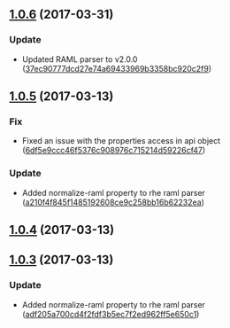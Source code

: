 <a name="1.0.6"></a>
## [1.0.6](https://github.com/advanced-rest-client/raml-docs-helpers/compare/1.0.5...v1.0.6) (2017-03-31)


### Update

* Updated RAML parser to v2.0.0 ([37ec90777dcd27e74a69433969b3358bc920c2f9](https://github.com/advanced-rest-client/raml-docs-helpers/commit/37ec90777dcd27e74a69433969b3358bc920c2f9))



<a name="1.0.5"></a>
## [1.0.5](https://github.com/advanced-rest-client/raml-docs-helpers/compare/1.0.3...v1.0.5) (2017-03-13)


### Fix

* Fixed an issue with the properties access in api object ([6df5e9ccc46f5376c908976c715214d59226cf47](https://github.com/advanced-rest-client/raml-docs-helpers/commit/6df5e9ccc46f5376c908976c715214d59226cf47))

### Update

* Added normalize-raml property to rhe raml parser ([a210f4f845f1485192608ce9c258bb16b62232ea](https://github.com/advanced-rest-client/raml-docs-helpers/commit/a210f4f845f1485192608ce9c258bb16b62232ea))



<a name="1.0.4"></a>
## [1.0.4](https://github.com/advanced-rest-client/raml-docs-helpers/compare/1.0.3...v1.0.4) (2017-03-13)




<a name="1.0.3"></a>
## [1.0.3](https://github.com/advanced-rest-client/raml-docs-helpers/compare/1.0.2...v1.0.3) (2017-03-13)


### Update

* Added normalize-raml property to rhe raml parser ([adf205a700cd4f2fdf3b5ec7f2ed962ff5e650c1](https://github.com/advanced-rest-client/raml-docs-helpers/commit/adf205a700cd4f2fdf3b5ec7f2ed962ff5e650c1))



